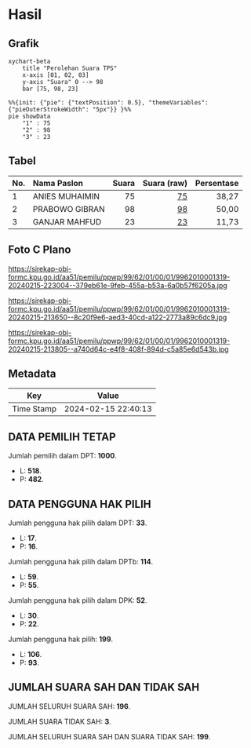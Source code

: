 # Hasil

## Grafik

```mermaid
xychart-beta
    title "Perolehan Suara TPS"
    x-axis [01, 02, 03]
    y-axis "Suara" 0 --> 98
    bar [75, 98, 23]
```

```mermaid
%%{init: {"pie": {"textPosition": 0.5}, "themeVariables": {"pieOuterStrokeWidth": "5px"}} }%%
pie showData
    "1" : 75
    "2" : 98
    "3" : 23
```

## Tabel

| No. | Nama Paslon    | Suara | Suara (raw) | Persentase |
|:--- |:-------------- | -----:| -----------:| ----------:|
| 1   | ANIES MUHAIMIN | 75    | [75][p-1]   | 38,27      |
| 2   | PRABOWO GIBRAN | 98    | [98][p-2]   | 50,00      |
| 3   | GANJAR MAHFUD  | 23    | [23][p-3]   | 11,73      |


[p-1]: https://github.com/gigit-pemilu/pemilu-2024-99-luar-negeri/blob/main/pilpres/hitung-suara/sub/99-luar-negeri/sub/62-kuala-lumpur-malaysia/sub/01-kuala-lumpur-malaysia/sub/0001-kuala-lumpur-malaysia/sub/319-tps-006/sub/paslon-1.txt
[p-2]: https://github.com/gigit-pemilu/pemilu-2024-99-luar-negeri/blob/main/pilpres/hitung-suara/sub/99-luar-negeri/sub/62-kuala-lumpur-malaysia/sub/01-kuala-lumpur-malaysia/sub/0001-kuala-lumpur-malaysia/sub/319-tps-006/sub/paslon-2.txt
[p-3]: https://github.com/gigit-pemilu/pemilu-2024-99-luar-negeri/blob/main/pilpres/hitung-suara/sub/99-luar-negeri/sub/62-kuala-lumpur-malaysia/sub/01-kuala-lumpur-malaysia/sub/0001-kuala-lumpur-malaysia/sub/319-tps-006/sub/paslon-3.txt

## Foto C Plano

https://sirekap-obj-formc.kpu.go.id/aa51/pemilu/ppwp/99/62/01/00/01/9962010001319-20240215-223004--379eb61e-9feb-455a-b53a-6a0b57f6205a.jpg

https://sirekap-obj-formc.kpu.go.id/aa51/pemilu/ppwp/99/62/01/00/01/9962010001319-20240215-213650--8c20f9e6-aed3-40cd-a122-2773a89c6dc9.jpg

https://sirekap-obj-formc.kpu.go.id/aa51/pemilu/ppwp/99/62/01/00/01/9962010001319-20240215-213805--a740d64c-e4f8-408f-894d-c5a85e6d543b.jpg


## Metadata

| Key        | Value               |
| ---------- | ------------------- |
| Time Stamp | 2024-02-15 22:40:13 |


## DATA PEMILIH TETAP

Jumlah pemilih dalam DPT: **1000**.
 * L: **518**.
 * P: **482**.

## DATA PENGGUNA HAK PILIH

Jumlah pengguna hak pilih dalam DPT: **33**.
 * L: **17**.
 * P: **16**.

Jumlah pengguna hak pilih dalam DPTb: **114**.
 * L: **59**.
 * P: **55**.

Jumlah pengguna hak pilih dalam DPK: **52**.
 * L: **30**.
 * P: **22**.

Jumlah pengguna hak pilih: **199**.
 * L: **106**.
 * P: **93**.

## JUMLAH SUARA SAH DAN TIDAK SAH

JUMLAH SELURUH SUARA SAH: **196**.

JUMLAH SUARA TIDAK SAH: **3**.

JUMLAH SELURUH SUARA SAH DAN SUARA TIDAK SAH: **199**.


